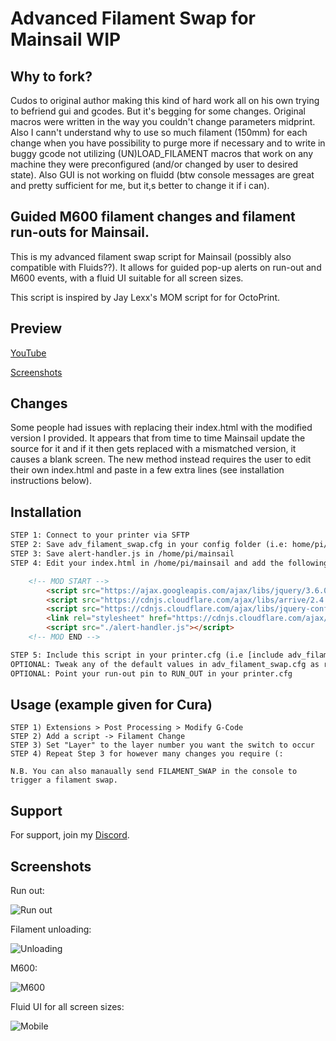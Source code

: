 # Advanced Filament Swap for Mainsail WIP
## Why to fork?
Cudos to original author making this kind of hard work all on his own trying to befriend gui and gcodes. But it's begging for some changes.
Original macros were written in the way you couldn't change parameters midprint. Also I cann't understand why to use so much filament (150mm) for each change when you have possibility to purge more if necessary and to write in buggy gcode not utilizing (UN)LOAD_FILAMENT macros that work on any machine they were preconfigured (and/or changed by user to desired state). Also GUI is not working on fluidd (btw console messages are great and pretty sufficient for me, but it,s better to change it if i can).
## Guided M600 filament changes and filament run-outs for Mainsail.

This is my advanced filament swap script for Mainsail (possibly also compatible with Fluids??). It allows for guided pop-up alerts on run-out and M600 events, with a fluid UI suitable for all screen sizes.

This script is inspired by Jay Lexx's MOM script for for OctoPrint.

## Preview
[YouTube](https://youtu.be/61uj0Wp03IY)

[Screenshots](#screenshots)

## Changes
Some people had issues with replacing their index.html with the modified version I provided. It appears that from time to time Mainsail update the source for it and if it then gets replaced with a mismatched version, it causes a blank screen. The new method instead requires the user to edit their own index.html and paste in a few extra lines (see installation instructions below).

## Installation
```html
STEP 1: Connect to your printer via SFTP
STEP 2: Save adv_filament_swap.cfg in your config folder (i.e: home/pi/klipper_config/)
STEP 3: Save alert-handler.js in /home/pi/mainsail
STEP 4: Edit your index.html in /home/pi/mainsail and add the following before </head>

	<!-- MOD START -->
		<script src="https://ajax.googleapis.com/ajax/libs/jquery/3.6.0/jquery.min.js"></script>
		<script src="https://cdnjs.cloudflare.com/ajax/libs/arrive/2.4.1/arrive.min.js"></script>
		<script src="https://cdnjs.cloudflare.com/ajax/libs/jquery-confirm/3.3.2/jquery-confirm.min.js"></script>
		<link rel="stylesheet" href="https://cdnjs.cloudflare.com/ajax/libs/jquery-confirm/3.3.2/jquery-confirm.min.css">
		<script src="./alert-handler.js"></script>
	<!-- MOD END -->

STEP 5: Include this script in your printer.cfg (i.e [include adv_filament_swap.cfg])
OPTIONAL: Tweak any of the default values in adv_filament_swap.cfg as required (from line #120)
OPTIONAL: Point your run-out pin to RUN_OUT in your printer.cfg
```

## Usage (example given for Cura)
```
STEP 1) Extensions > Post Processing > Modify G-Code
STEP 2) Add a script -> Filament Change
STEP 3) Set "Layer" to the layer number you want the switch to occur
STEP 4) Repeat Step 3 for however many changes you require (:

N.B. You can also manaually send FILAMENT_SWAP in the console to trigger a filament swap.
```


## Support
For support, join my [Discord](https://discord.gg/e3eXGTJbjx).

    
## Screenshots

Run out:

![Run out](https://preview.redd.it/l5pl7p400di91.png?width=485&format=png&auto=webp&s=2c0564893b8bbd541d3067ad58b14f791b7c5cef)

Filament unloading:

![Unloading](https://preview.redd.it/48d8fke10di91.png?width=477&format=png&auto=webp&s=657e21489ed468f0643566a6d0d6e0712439a78d)

M600:

![M600](https://preview.redd.it/zsi5hqp20di91.png?width=645&format=png&auto=webp&s=a45f016b65ce3d0fb45db8014b653ad0c6a29088)

Fluid UI for all screen sizes:

![Mobile](https://preview.redd.it/0ojee3540di91.png?width=720&format=png&auto=webp&s=5a7882473d0d381a4643e206303d2f329ade0219)
